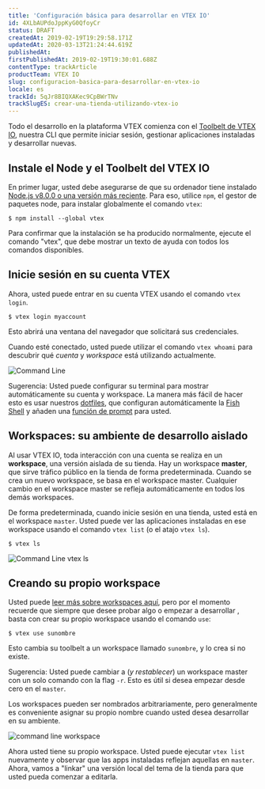 ```yaml
---
title: 'Configuración básica para desarrollar en VTEX IO'
id: 4XLbAUPdoJppKyG0QfoyCr
status: DRAFT
createdAt: 2019-02-19T19:29:58.171Z
updatedAt: 2020-03-13T21:24:44.619Z
publishedAt: 
firstPublishedAt: 2019-02-19T19:30:01.688Z
contentType: trackArticle
productTeam: VTEX IO
slug: configuracion-basica-para-desarrollar-en-vtex-io
locale: es
trackId: 5qJr8BIQXAKec9CpBWrTNv
trackSlugES: crear-una-tienda-utilizando-vtex-io
---
```


Todo el desarrollo en la plataforma VTEX comienza con el [Toolbelt de VTEX IO](https://github.com/vtex/toolbelt), nuestra CLI que permite iniciar sesión, gestionar aplicaciones instaladas y desarrollar nuevas.

## Instale el Node y el Toolbelt del VTEX IO

En primer lugar, usted debe asegurarse de que su ordenador tiene instalado [Node.js v8.0.0 o una versión más reciente](https://nodejs.org/en/download/). Para eso, utilice `npm`, el gestor de paquetes node, para instalar globalmente el comando `vtex`:

```
$ npm install --global vtex
```

Para confirmar que la instalación se ha producido normalmente, ejecute el comando "vtex", que debe mostrar un texto de ayuda con todos los comandos disponibles.

## Inicie sesión en su cuenta VTEX

Ahora, usted puede entrar en su cuenta VTEX usando el comando `vtex login`.

```
$ vtex login myaccount
```

Esto abrirá una ventana del navegador que solicitará sus credenciales.

Cuando esté conectado, usted puede utilizar el comando `vtex whoami` para descubrir qué *cuenta* y *workspace* está utilizando actualmente.

![Command Line](//images.ctfassets.net/alneenqid6w5/31AVvcWcRpL1CoKdUyARyu/9ea4d722d8955bb580a76402507e4013/Command_Line.svg)

<div class="alert alert-info">
Sugerencia: Usted puede configurar su terminal para mostrar automáticamente su cuenta y workspace. La manera más fácil de hacer esto es usar nuestros <a href="https://github.com/vtex/dotfiles">dotfiles</a>, que configuran automáticamente la <a href="https://fishshell.com/">Fish Shell</a> y añaden una <a href="https://github.com/vtex/dotfiles/blob/master/fish/functions/fish_prompt.fish">función de prompt</a> para usted.
</div>

## Workspaces: su ambiente de desarrollo aislado

Al usar VTEX IO, toda interacción con una cuenta se realiza en un __workspace__, una versión aislada de su tienda. Hay un workspace __master__, que sirve tráfico público en la tienda de forma predeterminada. Cuando se crea un nuevo workspace, se basa en el workspace master. Cualquier cambio en el workspace master se refleja automáticamente en todos los demás workspaces.

De forma predeterminada, cuando inicie sesión en una tienda, usted está en el workspace `master`. Usted puede ver las aplicaciones instaladas en ese workspace usando el comando `vtex list` (o el atajo `vtex ls`).

```
$ vtex ls
```

![Command Line vtex ls](//images.ctfassets.net/alneenqid6w5/4AH5vzt1JfOCzIDtB0fRvR/110dda0479f9aa9891062ece2766837f/Command_Line_vtex_ls.svg)

## Creando su propio workspace

Usted puede [leer más sobre workspaces aquí](https://help.vtex.com/tutorial/workspace-vision-general--56BLo7BI6sCoz6G3N7sYTi), pero por el momento recuerde que siempre que desee probar algo o empezar a desarrollar , basta con crear su propio workspace usando el comando `use`:

```
$ vtex use sunombre
```

Esto cambia su toolbelt a un workspace llamado `sunombre`, y lo crea si no existe.

<div class="alert alert-info">
Sugerencia: Usted puede cambiar a (<em>y restablecer</em>) un workspace master con un solo comando con la flag <code>-r</code>. Esto es útil si desea empezar desde cero en el <code>master</code>.
</div>

Los workspaces pueden ser nombrados arbitrariamente, pero generalmente es conveniente asignar su propio nombre cuando usted desea desarrollar en su ambiente.

![command line workspace](//images.ctfassets.net/alneenqid6w5/1Urbt6L0XfNEWukSvdKRdK/41e7e9c9f900fb96ddf5fc3aa6d7c2af/command_line_workspace.svg)

Ahora usted tiene su propio workspace. Usted puede ejecutar `vtex list` nuevamente y observar que las apps instaladas reflejan aquellas en `master`. Ahora, vamos a "linkar" una versión local del tema de la tienda para que usted pueda comenzar a editarla.
